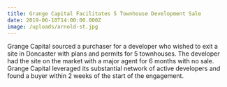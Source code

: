 ```yaml
---
title: Grange Capital Facilitates 5 Townhouse Development Sale
date: 2019-06-10T14:00:00.000Z
image: /uploads/arnold-st.jpg
---
```

Grange Capital sourced a purchaser for a developer who wished to exit a site in Doncaster with plans and permits for 5 townhouses. The developer had the site on the market with a major agent for 6 months with no sale. Grange Capital leveraged its substantial network of active developers and found a buyer within 2 weeks of the start of the engagement.
